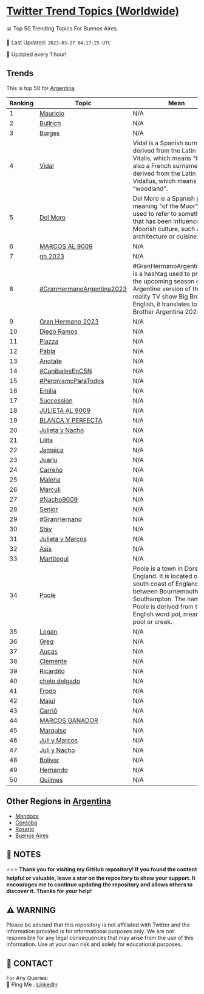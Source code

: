 [Twitter Trend Topics (Worldwide)](https://github.com/ErcinDedeoglu/Twitter-Trend-Topics)
==========


📊 Top 50 Trending Topics For Buenos Aires

📆 Last Updated: `2023-03-27 04:17:25 UTC`

🔧 Updated every 1 hour!


## Trends

This is top 50 for [Argentina](</Argentina>)

| Ranking | Topic | Mean |
| ------- | ------------ | ------------ |
| 1 | [Mauricio](http://twitter.com/search?q=Mauricio) | N/A |
| 2 | [Bullrich](http://twitter.com/search?q=Bullrich) | N/A |
| 3 | [Borges](http://twitter.com/search?q=Borges) | N/A |
| 4 | [Vidal](http://twitter.com/search?q=Vidal) | Vidal is a Spanish surname derived from the Latin name Vitalis, which means “life”. It is also a French surname derived from the Latin name Vidallus, which means “woodland”. |
| 5 | [Del Moro](http://twitter.com/search?q=Del+Moro) | Del Moro is a Spanish phrase meaning "of the Moor". It is used to refer to something that has been influenced by Moorish culture, such as architecture or cuisine. |
| 6 | [MARCOS AL 9009](http://twitter.com/search?q=MARCOS+AL+9009) | N/A |
| 7 | [gh 2023](http://twitter.com/search?q=gh+2023) | N/A |
| 8 | [#GranHermanoArgentina2023](http://twitter.com/search?q=%23GranHermanoArgentina2023) | #GranHermanoArgentina2023 is a hashtag used to promote the upcoming season of the Argentine version of the reality TV show Big Brother. In English, it translates to "Big Brother Argentina 2023". |
| 9 | [Gran Hermano 2023](http://twitter.com/search?q=Gran+Hermano+2023) | N/A |
| 10 | [Diego Ramos](http://twitter.com/search?q=Diego+Ramos) | N/A |
| 11 | [Piazza](http://twitter.com/search?q=Piazza) | N/A |
| 12 | [Pabla](http://twitter.com/search?q=Pabla) | N/A |
| 13 | [Anotate](http://twitter.com/search?q=Anotate) | N/A |
| 14 | [#CanibalesEnC5N](http://twitter.com/search?q=%23CanibalesEnC5N) | N/A |
| 15 | [#PeronismoParaTodos](http://twitter.com/search?q=%23PeronismoParaTodos) | N/A |
| 16 | [Emilia](http://twitter.com/search?q=Emilia) | N/A |
| 17 | [Succession](http://twitter.com/search?q=Succession) | N/A |
| 18 | [JULIETA AL 9009](http://twitter.com/search?q=JULIETA+AL+9009) | N/A |
| 19 | [BLANCA Y PERFECTA](http://twitter.com/search?q=BLANCA+Y+PERFECTA) | N/A |
| 20 | [Julieta y Nacho](http://twitter.com/search?q=Julieta+y+Nacho) | N/A |
| 21 | [Lilita](http://twitter.com/search?q=Lilita) | N/A |
| 22 | [Jamaica](http://twitter.com/search?q=Jamaica) | N/A |
| 23 | [Juariu](http://twitter.com/search?q=Juariu) | N/A |
| 24 | [Carreño](http://twitter.com/search?q=Carre%c3%b1o) | N/A |
| 25 | [Malena](http://twitter.com/search?q=Malena) | N/A |
| 26 | [Marculi](http://twitter.com/search?q=Marculi) | N/A |
| 27 | [#Nacho9009](http://twitter.com/search?q=%23Nacho9009) | N/A |
| 28 | [Senior](http://twitter.com/search?q=Senior) | N/A |
| 29 | [#GranHernano](http://twitter.com/search?q=%23GranHernano) | N/A |
| 30 | [Shiv](http://twitter.com/search?q=Shiv) | N/A |
| 31 | [Julieta y Marcos](http://twitter.com/search?q=Julieta+y+Marcos) | N/A |
| 32 | [Asís](http://twitter.com/search?q=As%c3%ads) | N/A |
| 33 | [Martitegui](http://twitter.com/search?q=Martitegui) | N/A |
| 34 | [Poole](http://twitter.com/search?q=Poole) | Poole is a town in Dorset, England. It is located on the south coast of England, between Bournemouth and Southampton. The name Poole is derived from the Old English word pol, meaning a pool or creek. |
| 35 | [Logan](http://twitter.com/search?q=Logan) | N/A |
| 36 | [Greg](http://twitter.com/search?q=Greg) | N/A |
| 37 | [Aucas](http://twitter.com/search?q=Aucas) | N/A |
| 38 | [Clemente](http://twitter.com/search?q=Clemente) | N/A |
| 39 | [Ricardito](http://twitter.com/search?q=Ricardito) | N/A |
| 40 | [chelo delgado](http://twitter.com/search?q=chelo+delgado) | N/A |
| 41 | [Frodo](http://twitter.com/search?q=Frodo) | N/A |
| 42 | [Majul](http://twitter.com/search?q=Majul) | N/A |
| 43 | [Carrió](http://twitter.com/search?q=Carri%c3%b3) | N/A |
| 44 | [MARCOS GANADOR](http://twitter.com/search?q=MARCOS+GANADOR) | N/A |
| 45 | [Marquise](http://twitter.com/search?q=Marquise) | N/A |
| 46 | [Juli y Marcos](http://twitter.com/search?q=Juli+y+Marcos) | N/A |
| 47 | [Juli y Nacho](http://twitter.com/search?q=Juli+y+Nacho) | N/A |
| 48 | [Bolivar](http://twitter.com/search?q=Bolivar) | N/A |
| 49 | [Hernando](http://twitter.com/search?q=Hernando) | N/A |
| 50 | [Quilmes](http://twitter.com/search?q=Quilmes) | N/A |



## Other Regions in [Argentina](</Argentina>)

* [Mendoza](</Argentina/Mendoza.md>)
* [Córdoba](</Argentina/Córdoba.md>)
* [Rosario](</Argentina/Rosario.md>)
* [Buenos Aires](</Argentina/Buenos Aires.md>)



## 📝 NOTES

⭐⭐⭐ **Thank you for visiting my GitHub repository! If you found the content helpful or valuable, leave a star on the repository to show your support. It encourages me to continue updating the repository and allows others to discover it. Thanks for your help!**


## ⚠️ WARNING

Please be advised that this repository is not affiliated with Twitter and the information provided is for informational purposes only. We are not responsible for any legal consequences that may arise from the use of this information. Use at your own risk and solely for educational purposes.


## 📨 CONTACT

 For Any Queries:  
            🏓 Ping Me : [LinkedIn](https://www.linkedin.com/in/ercindedeoglu/)
